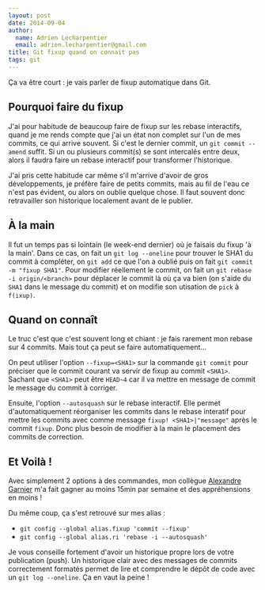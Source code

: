 ```yaml
---
layout: post
date: 2014-09-04
author:
  name: Adrien Lecharpentier
  email: adrien.lecharpentier@gmail.com
title: Git fixup quand on connait pas
tags: git
---
```


Ça va être court : je vais parler de fixup automatique dans Git.

## Pourquoi faire du fixup

J'ai pour habitude de beaucoup faire de fixup sur les rebase interactifs, quand je me rends compte que j'ai un état non complet sur l'un de mes commits, ce qui arrive souvent. Si c'est le dernier commit, un `git commit --amend` suffit. Si un ou plusieurs commit(s) se sont intercalés entre deux, alors il faudra faire un rebase interactif pour transformer l'historique.

J'ai pris cette habitude car même s'il m'arrive d'avoir de gros développements, je préfère faire de petits commits, mais au fil de l'eau ce n'est pas évident, ou alors on oublie quelque chose. Il faut souvent donc retravailler son historique localement avant de le publier.

## À la main

Il fut un temps pas si lointain (le week-end dernier) où je faisais du fixup 'à la main'. Dans ce cas, on fait un `git log --oneline` pour trouver le SHA1 du commit à compléter, on `git add` ce que l'on a oublié puis on fait `git commit -m "fixup SHA1"`. Pour modifier réellement le commit, on fait un `git rebase -i origin/<branch>` pour déplacer le commit là où ça va bien (on s'aide du `SHA1` dans le message du commit) et on modifie son utisation de `pick` à `f(ixup)`.

## Quand on connaît

Le truc c'est que c'est souvent long et chiant : je fais rarement mon rebase sur 4 commits. Mais tout ça peut se faire automatiquement...

On peut utiliser l'option `--fixup=<SHA1>` sur la commande `git commit` pour préciser que le commit courant va servir de fixup au commit `<SHA1>`. Sachant que `<SHA1>` peut être `HEAD~4` car il va mettre en message de commit le message du commit à corriger.

Ensuite, l'option `--autosquash` sur le rebase interactif. Elle permet d'automatiquement réorganiser les commits dans le rebase interatif pour mettre les commits avec comme message `fixup! <SHA1>|"message"` après le commit `fixup`. Donc plus besoin de modifier à la main le placement des commits de correction.

## Et Voilà !

Avec simplement 2 options à des commandes, mon collègue [Alexandre Garnier](https://twitter.com/zigarn) m'a fait gagner au moins 15min par semaine et des appréhensions en moins !

Du même coup, ça s'est retrouvé sur mes alias :

 - `git config --global alias.fixup 'commit --fixup'`
 - `git config --global alias.ri 'rebase -i --autosquash'`

Je vous conseille fortement d'avoir un historique propre lors de votre publication (push). Un historique clair avec des messages de commits correctement formatés permet de lire et comprendre le dépôt de code avec un `git log --oneline`. Ça en vaut la peine !
